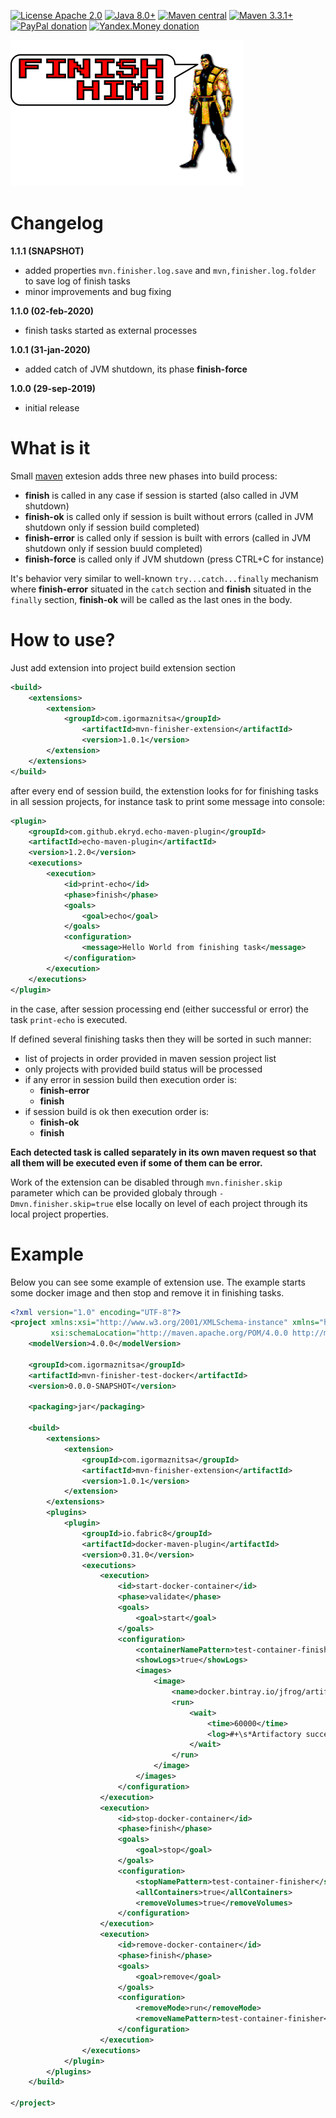 [![License Apache 2.0](https://img.shields.io/badge/license-Apache%20License%202.0-green.svg)](http://www.apache.org/licenses/LICENSE-2.0)
[![Java 8.0+](https://img.shields.io/badge/java-8.0%2b-green.svg)](http://www.oracle.com/technetwork/java/javase/downloads/index.html)
[![Maven central](https://maven-badges.herokuapp.com/maven-central/com.igormaznitsa/mvn-finisher-extension/badge.svg)](http://search.maven.org/#artifactdetails|com.igormaznitsa|mvn-finisher-extension|1.0.1|jar)
[![Maven 3.3.1+](https://img.shields.io/badge/maven-3.3.1%2b-green.svg)](https://maven.apache.org/)
[![PayPal donation](https://img.shields.io/badge/donation-PayPal-red.svg)](https://www.paypal.com/cgi-bin/webscr?cmd=_s-xclick&hosted_button_id=AHWJHJFBAWGL2)
[![Yandex.Money donation](https://img.shields.io/badge/donation-Я.деньги-yellow.svg)](http://yasobe.ru/na/iamoss)

![banner](assets/banner.png)

# Changelog

__1.1.1 (SNAPSHOT)__
 - added properties `mvn.finisher.log.save` and `mvn,finisher.log.folder` to save log of finish tasks
 - minor improvements and bug fixing

__1.1.0 (02-feb-2020)__
 - finish tasks started as external processes

__1.0.1 (31-jan-2020)__
 - added catch of JVM shutdown, its phase __finish-force__
 
__1.0.0 (29-sep-2019)__
 - initial release

# What is it
Small [maven](https://maven.apache.org/) extesion adds three new phases into build process:
 - __finish__ is called in any case if session is started (also called in JVM shutdown)
 - __finish-ok__ is called only if session is built without errors (called in JVM shutdown only if session build completed)
 - __finish-error__ is called only if session is built with errors (called in JVM shutdown only if session buuld completed)
 - __finish-force__ is called only if JVM shutdown (press CTRL+C for instance)
 
 It's behavior very similar to well-known `try...catch...finally` mechanism where __finish-error__ situated in the `catch` section and __finish__ situated in the `finally` section, __finish-ok__ will be called as the last ones in the body.

# How to use?
 Just add extension into project build extension section
```xml
<build>
    <extensions>
        <extension>
            <groupId>com.igormaznitsa</groupId>
                <artifactId>mvn-finisher-extension</artifactId>
                <version>1.0.1</version>
        </extension>
    </extensions>
</build>
```
after every end of session build, the extenstion looks for for finishing tasks in all session projects, for instance task to print some message into console:
```xml
<plugin>
    <groupId>com.github.ekryd.echo-maven-plugin</groupId>
    <artifactId>echo-maven-plugin</artifactId>
    <version>1.2.0</version>
    <executions>
        <execution>
            <id>print-echo</id>
            <phase>finish</phase>
            <goals>
                <goal>echo</goal>
            </goals>
            <configuration>
                <message>Hello World from finishing task</message>
            </configuration>
        </execution>
    </executions>
</plugin>
```
in the case, after session processing end (either successful or error) the task `print-echo` is executed.

If defined several finishing tasks then they will be sorted in such manner:
- list of projects in order provided in maven session project list
- only projects with provided build status will be processed 
- if any error in session build then execution order is:
  - __finish-error__
  - __finish__
- if session build is ok then execution order is:
  - __finish-ok__
  - __finish__
  
__Each detected task is called separately in its own maven request so that all them will be executed even if some of them can be error.__

Work of the extension can be disabled through `mvn.finisher.skip` parameter which can be provided globaly through `-Dmvn.finisher.skip=true` else locally on level of each project through its local project properties.

# Example
Below you can see some example of extension use. The example starts some docker image and then stop and remove it in finishing tasks.
```xml
<?xml version="1.0" encoding="UTF-8"?>
<project xmlns:xsi="http://www.w3.org/2001/XMLSchema-instance" xmlns="http://maven.apache.org/POM/4.0.0"
         xsi:schemaLocation="http://maven.apache.org/POM/4.0.0 http://maven.apache.org/xsd/maven-4.0.0.xsd">
    <modelVersion>4.0.0</modelVersion>

    <groupId>com.igormaznitsa</groupId>
    <artifactId>mvn-finisher-test-docker</artifactId>
    <version>0.0.0-SNAPSHOT</version>

    <packaging>jar</packaging>

    <build>
        <extensions>
            <extension>
                <groupId>com.igormaznitsa</groupId>
                <artifactId>mvn-finisher-extension</artifactId>
                <version>1.0.1</version>
            </extension>
        </extensions>
        <plugins>
            <plugin>
                <groupId>io.fabric8</groupId>
                <artifactId>docker-maven-plugin</artifactId>
                <version>0.31.0</version>
                <executions>
                    <execution>
                        <id>start-docker-container</id>
                        <phase>validate</phase>
                        <goals>
                            <goal>start</goal>
                        </goals>
                        <configuration>
                            <containerNamePattern>test-container-finisher</containerNamePattern>
                            <showLogs>true</showLogs>
                            <images>
                                <image>
                                    <name>docker.bintray.io/jfrog/artifactory-oss:latest</name>
                                    <run>
                                        <wait>
                                            <time>60000</time>
                                            <log>#+\s*Artifactory successfully started \([0-9.]+ seconds\)\s*#+</log>
                                        </wait>
                                    </run>
                                </image>
                            </images>
                        </configuration>
                    </execution>
                    <execution>
                        <id>stop-docker-container</id>
                        <phase>finish</phase>
                        <goals>
                            <goal>stop</goal>
                        </goals>
                        <configuration>
                            <stopNamePattern>test-container-finisher</stopNamePattern>
                            <allContainers>true</allContainers>
                            <removeVolumes>true</removeVolumes>
                        </configuration>
                    </execution>
                    <execution>
                        <id>remove-docker-container</id>
                        <phase>finish</phase>
                        <goals>
                            <goal>remove</goal>
                        </goals>
                        <configuration>
                            <removeMode>run</removeMode>
                            <removeNamePattern>test-container-finisher</removeNamePattern>
                        </configuration>
                    </execution>
                </executions>
            </plugin>
        </plugins>
    </build>

</project>

```